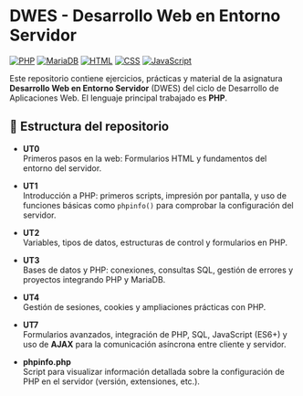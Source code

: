 # DWES - Desarrollo Web en Entorno Servidor

[![PHP](https://img.shields.io/badge/PHP-8.2-787CB4?logo=php)](https://www.php.net/)
[![MariaDB](https://img.shields.io/badge/MariaDB-10.5-informational?logo=mariadb)](https://mariadb.org/)
[![HTML](https://img.shields.io/badge/HTML-5-E34F26?logo=html5&logoColor=white)](https://developer.mozilla.org/es/docs/Web/HTML)
[![CSS](https://img.shields.io/badge/CSS-5-1572B6?logo=css3&logoColor=white)](https://developer.mozilla.org/es/docs/Web/CSS)
[![JavaScript](https://img.shields.io/badge/JavaScript-ES6-F7DF1E?logo=javascript&logoColor=black)](https://developer.mozilla.org/es/docs/Web/JavaScript)

Este repositorio contiene ejercicios, prácticas y material de la asignatura **Desarrollo Web en Entorno Servidor** (DWES) del ciclo de Desarrollo de Aplicaciones Web. El lenguaje principal trabajado es **PHP**.

## 📁 Estructura del repositorio

- **UT0**  
  Primeros pasos en la web: Formularios HTML y fundamentos del entorno del servidor.

- **UT1**  
  Introducción a PHP: primeros scripts, impresión por pantalla, y uso de funciones básicas como `phpinfo()` para comprobar la configuración del servidor.

- **UT2**  
  Variables, tipos de datos, estructuras de control y formularios en PHP.

- **UT3**  
  Bases de datos y PHP: conexiones, consultas SQL, gestión de errores y proyectos integrando PHP y MariaDB.

- **UT4**  
  Gestión de sesiones, cookies y ampliaciones prácticas con PHP.

- **UT7**  
  Formularios avanzados, integración de PHP, SQL, JavaScript (ES6+) y uso de **AJAX** para la comunicación asíncrona entre cliente y servidor.  

- **phpinfo.php**  
  Script para visualizar información detallada sobre la configuración de PHP en el servidor (versión, extensiones, etc.).

